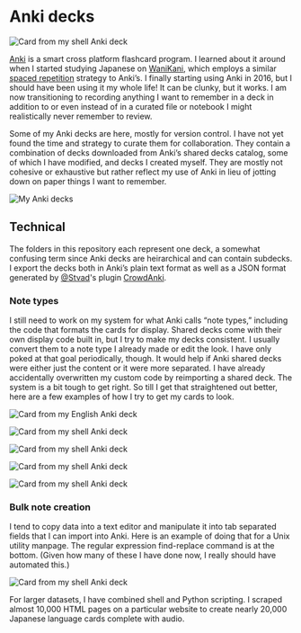 # Anki decks

![Card from my shell Anki deck](/../files/screenshots/anki-shell-shopt.png?raw=true "Card from my shell Anki deck")

[Anki](https://apps.ankiweb.net/) is a smart cross platform flashcard program.
I learned about it around when I started studying Japanese on [WaniKani](https://www.wanikani.com/), which employs a similar [spaced repetition](https://en.wikipedia.org/wiki/Spaced_repetition) strategy to Anki’s.
I finally starting using Anki in 2016, but I should have been using it my whole life!
It can be clunky, but it works.
I am now transitioning to recording anything I want to remember in a deck in addition to or even instead of in a curated file or notebook I might realistically never remember to review.

Some of my Anki decks are here, mostly for version control.
I have not yet found the time and strategy to curate them for collaboration.
They contain a combination of decks downloaded from Anki’s shared decks catalog, some of which I have modified, and decks I created myself.
They are mostly not cohesive or exhaustive but rather reflect my use of Anki in lieu of jotting down on paper things I want to remember.

![My Anki decks](/../files/screenshots/anki.png?raw=true "My Anki decks")

## Technical

The folders in this repository each represent one deck, a somewhat confusing term since Anki decks are heirarchical and can contain subdecks.
I export the decks both in Anki’s plain text format as well as a JSON format generated by [@Stvad](https://github.com/Stvad)'s plugin [CrowdAnki](https://github.com/Stvad/CrowdAnki).

### Note types

I still need to work on my system for what Anki calls “note types,” including the code that formats the cards for display.
Shared decks come with their own display code built in, but I try to make my decks consistent.
I usually convert them to a note type I already made or edit the look.
I have only poked at that goal periodically, though.
It would help if Anki shared decks were either just the content or it were more separated.
I have already accidentally overwritten my custom code by reimporting a shared deck.
The system is a bit tough to get right.
So till I get that straightened out better, here are a few examples of how I try to get my cards to look.

![Card from my English Anki deck](/../files/screenshots/anki-english.png?raw=true "Card from my English Anki deck")

![Card from my shell Anki deck](/../files/screenshots/anki-shell-readonly-back.png?raw=true "Card from my shell Anki deck")

![Card from my shell Anki deck](/../files/screenshots/anki-shell-readonly-front.png?raw=true "Card from my shell Anki deck")

![Card from my shell Anki deck](/../files/screenshots/anki-shell-return-back.png?raw=true "Card from my shell Anki deck")

![Card from my shell Anki deck](/../files/screenshots/anki-shell-return-front.png?raw=true "Card from my shell Anki deck")

### Bulk note creation

I tend to copy data into a text editor and manipulate it into tab separated fields that I can import into Anki.
Here is an example of doing that for a Unix utility manpage.
The regular expression find-replace command is at the bottom.
(Given how many of these I have done now, I really should have automated this.)

![Card from my shell Anki deck](/../files/screenshots/regex-fu.png?raw=true "Card from my shell Anki deck")

For larger datasets, I have combined shell and Python scripting.
I scraped almost 10,000 HTML pages on a particular website to create nearly 20,000 Japanese language cards complete with audio.
